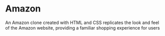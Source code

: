 # Amazon
An Amazon clone created with HTML and CSS replicates the look and feel of the Amazon website, providing a familiar shopping experience for users
